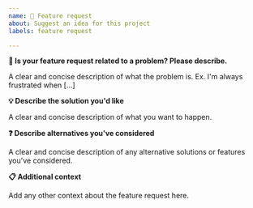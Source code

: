 ```yaml
---
name: 🚀 Feature request
about: Suggest an idea for this project
labels: feature request

---
```


**🐣 Is your feature request related to a problem? Please describe.**

A clear and concise description of what the problem is. Ex. I'm always frustrated when [...]

**💡 Describe the solution you'd like**

A clear and concise description of what you want to happen.

**❓ Describe alternatives you've considered**

A clear and concise description of any alternative solutions or features you've considered.

**📋 Additional context**

Add any other context about the feature request here.
